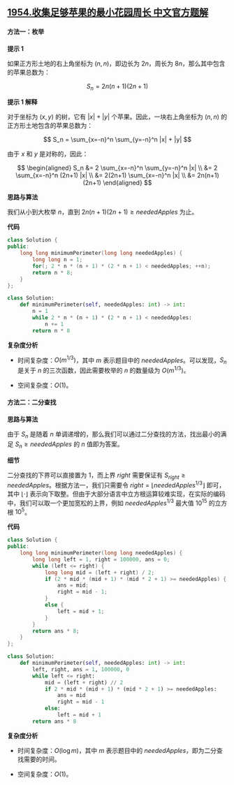 ## [1954.收集足够苹果的最小花园周长 中文官方题解](https://leetcode.cn/problems/minimum-garden-perimeter-to-collect-enough-apples/solutions/100000/shou-ji-zu-gou-ping-guo-de-zui-xiao-hua-1rjsw)
#### 方法一：枚举

**提示 $1$**

如果正方形土地的右上角坐标为 $(n, n)$，即边长为 $2n$，周长为 $8n$，那么其中包含的苹果总数为：

$$
S_n = 2n(n+1)(2n+1)
$$

**提示 $1$ 解释**

对于坐标为 $(x, y)$ 的树，它有 $|x| + |y|$ 个苹果。因此，一块右上角坐标为 $(n, n)$ 的正方形土地包含的苹果总数为：

$$
S_n = \sum_{x=-n}^n \sum_{y=-n}^n |x| + |y|
$$

由于 $x$ 和 $y$ 是对称的，因此：

$$
\begin{aligned}
S_n &= 2 \sum_{x=-n}^n \sum_{y=-n}^n |x| \\
&= 2 \sum_{x=-n}^n (2n+1) |x| \\
&= 2(2n+1) \sum_{x=-n}^n |x| \\
&= 2n(n+1)(2n+1)
\end{aligned}
$$

**思路与算法**

我们从小到大枚举 $n$，直到 $2n(n+1)(2n+1) \geq \textit{neededApples}$ 为止。

**代码**

```C++ [sol1-C++]
class Solution {
public:
    long long minimumPerimeter(long long neededApples) {
        long long n = 1;
        for(; 2 * n * (n + 1) * (2 * n + 1) < neededApples; ++n);
        return n * 8;
    }
};
```

```Python [sol1-Python3]
class Solution:
    def minimumPerimeter(self, neededApples: int) -> int:
        n = 1
        while 2 * n * (n + 1) * (2 * n + 1) < neededApples:
            n += 1
        return n * 8
```

**复杂度分析**

- 时间复杂度：$O(m^{1/3})$，其中 $m$ 表示题目中的 $\textit{neededApples}$。可以发现，$S_n$ 是关于 $n$ 的三次函数，因此需要枚举的 $n$ 的数量级为 $O(m^{1/3})$。

- 空间复杂度：$O(1)$。

#### 方法二：二分查找

**思路与算法**

由于 $S_n$ 是随着 $n$ 单调递增的，那么我们可以通过二分查找的方法，找出最小的满足 $S_n \geq \textit{neededApples}$ 的 $n$ 值即为答案。

**细节**

二分查找的下界可以直接置为 $1$，而上界 $\textit{right}$ 需要保证有 $S_\textit{right} \geq \textit{neededApples}$。根据方法一，我们只需要令 $\textit{right} = \lfloor \textit{neededApples}^{1/3} \rfloor$ 即可，其中 $\lfloor \cdot \rfloor$ 表示向下取整。但由于大部分语言中立方根运算较难实现，在实际的编码中，我们可以取一个更加宽松的上界，例如 $\textit{neededApples}^{1/3}$ 最大值 $10^{15}$ 的立方根 $10^5$。

**代码**

```C++ [sol2-C++]
class Solution {
public:
    long long minimumPerimeter(long long neededApples) {
        long long left = 1, right = 100000, ans = 0;
        while (left <= right) {
            long long mid = (left + right) / 2;
            if (2 * mid * (mid + 1) * (mid * 2 + 1) >= neededApples) {
                ans = mid;
                right = mid - 1;
            }
            else {
                left = mid + 1;
            }
        }
        return ans * 8;
    }
};

```

```Python [sol2-Python3]
class Solution:
    def minimumPerimeter(self, neededApples: int) -> int:
        left, right, ans = 1, 100000, 0
        while left <= right:
            mid = (left + right) // 2
            if 2 * mid * (mid + 1) * (mid * 2 + 1) >= neededApples:
                ans = mid
                right = mid - 1
            else:
                left = mid + 1
        return ans * 8
```

**复杂度分析**

- 时间复杂度：$O(\log m)$，其中 $m$ 表示题目中的 $\textit{neededApples}$，即为二分查找需要的时间。

- 空间复杂度：$O(1)$。